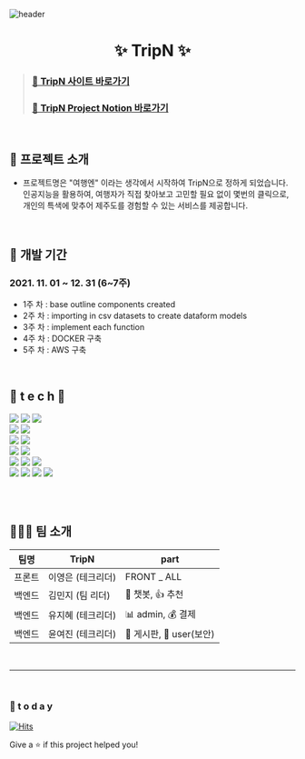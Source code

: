 ![header](https://capsule-render.vercel.app/api?type=waving&color=gradient&height=300&section=header&text=TripN_README🎨&fontSize=70)
<div align=center>

# ✨ TripN ✨
  
</div>

> ### [🔗 TripN 사이트 바로가기](http://.com/)
> ### [🔗 TripN Project Notion 바로가기](http://www.notion.so/projectripn//)

<br />

## 🎨 프로젝트 소개

- 프로젝트명은 "여행엔" 이라는 생각에서 시작하여 TripN으로 정하게 되었습니다.
인공지능을 활용하여, 여행자가 직접 찾아보고 고민할 필요 없이 몇번의 클릭으로, 개인의 특색에 맞추어 제주도를 경험할 수 있는 서비스를 제공합니다.


  <br />

## 📅 개발 기간

### 2021. 11. 01 ~ 12. 31 (6~7주)


- 1주 차 : base outline components created 
- 2주 차 : importing in csv datasets to create dataform models
- 3주 차 : implement each function
- 4주 차 : DOCKER 구축
- 5주 차 : AWS 구축

<br />

## 🌹 t e c h 🌹


 <img src="https://img.shields.io/badge/JavaScript-F7DF1E?style=flat-square&logo=JavaScript&logoColor=black"/> 
 <img src="https://img.shields.io/badge/Html-E34F26?style=flat-square&logo=Html5&logoColor=white"/>
 <img src="https://img.shields.io/badge/CSS-1572B6?style=flat-square&logo=CSS3&logoColor=white"/> 
 <br>
 <img src="https://img.shields.io/badge/React%20/%20ReactNative-61DAFB?style=flat-square&logo=React&logoColor=black"/>
 <img src="https://img.shields.io/badge/Visual Studio Code-007ACC?style=flat-square&logo=Visual Studio Code&logoColor=white"/>
 <br/>
 <img src="https://img.shields.io/badge/Java-007396?style=flat-square&logo=Java&logoColor=white"/>
 <img src="https://img.shields.io/badge/Spring-6DB33F?style=flat-square&logo=Spring&logoColor=white"/>
 <br/>
 <img src="https://img.shields.io/badge/Python-3776AB?style=flat-square&logo=Python&logoColor=yellow"/>
 <img src="https://img.shields.io/badge/Django-092E20?style=flat-square&logo=Django&logoColor=orange"/>
 <br/>
 <img src="https://img.shields.io/badge/Docker-2496ED?style=flat-square&logo=Docker&logoColor=white"/> 
 <img src="https://img.shields.io/badge/Anaconda-44A833?style=flat-square&logo=Anaconda&logoColor=white"/>
 <img src="https://img.shields.io/badge/Redux-764ABC?style=flat-square&logo=Redux&logoColor=white"/>
 <br/>
 <img src="https://img.shields.io/badge/MariaDB-003545?style=flat-square&logo=MariaDB&logoColor=white"/>
 <img src="https://img.shields.io/badge/MySQL-4479A1?style=flat-square&logo=MySQL&logoColor=white"/> 
 <img src="https://img.shields.io/badge/MSSQL-CC2927?style=flat-square&logo=mssql&logoColor=white"/>
 <img src="https://img.shields.io/badge/Oracle-F80000?style=flat-square&logo=oracle&logoColor=white"/>




<br><br>

## 👩🏻‍🎤 팀 소개

| 팀명   |        TripN        |          part          |
| ------ | ------------------- | ------------------- |
| 프론트 | 이영은 (테크리더)     |  FRONT _ ALL  |
| 백엔드 | 김민지 (팀 리더)      |  💬 챗봇, 👍 추천  |
| 백엔드 | 유지혜 (테크리더)     |  📊 admin, 💰 결제  |
| 백엔드 | 윤여진 (테크리더)     | 📜 게시판, 🔐 user(보안) |

<br>

---

<br />

### 💌  t o d a y 

[![Hits](https://hits.seeyoufarm.com/api/count/incr/badge.svg?url=https%3A%2F%2Fgithub.com%2FJoowon0220&count_bg=%23FF0000&title_bg=%23555555&icon=&icon_color=%23E7E7E7&title=hits&edge_flat=false)](https://hits.seeyoufarm.com)
<br>


Give a ⭐️ if this project helped you!
